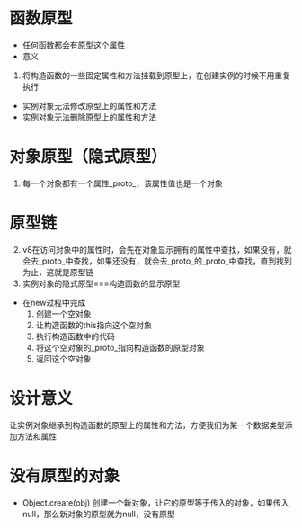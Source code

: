 # 函数原型
- 任何函数都会有原型这个属性
- 意义
1. 将构造函数的一些固定属性和方法挂载到原型上，在创建实例的时候不用重复执行

- 实例对象无法修改原型上的属性和方法
- 实例对象无法删除原型上的属性和方法

# 对象原型（隐式原型）

1. 每一个对象都有一个属性_proto_，该属性值也是一个对象
# 原型链
2. v8在访问对象中的属性时，会先在对象显示拥有的属性中查找，如果没有，就会去_proto_中查找，如果还没有，就会去_proto_的_proto_中查找，直到找到为止，这就是原型链
3. 实例对象的隐式原型===构造函数的显示原型
- 在new过程中完成
   1. 创建一个空对象
   2. 让构造函数的this指向这个空对象
   3. 执行构造函数中的代码
   4. 将这个空对象的_proto_指向构造函数的原型对象
   5. 返回这个空对象
# 设计意义
让实例对象继承到构造函数的原型上的属性和方法，方便我们为某一个数据类型添加方法和属性


# 没有原型的对象

- Object.create(obj) 创建一个新对象，让它的原型等于传入的对象，如果传入null，那么新对象的原型就为null，没有原型